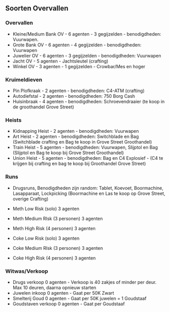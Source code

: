 ## Soorten Overvallen
### Overvallen
- Kleine/Medium Bank OV - 6 agenten - 3 gegijzelden - benodigdheden: Vuurwapen.<br>
- Grote Bank OV - 6 agenten - 4 gegijzelden - benodigdheden: Vuurwapen<br>
- Juwelier OV - 6 agenten - 3 gegijzelden - benodigdheden: Vuurwapen<br>
- Jacht OV - 5 agenten - Jachtsleutel (crafting)<br>
- Winkel OV - 3 agenten - 1 gegijzelden - Crowbar/Mes en hoger<br>

### Kruimeldieven
- Pin Plofkraak - 2 agenten - benodigdheden: C4-ATM (crafting)<br>
- Autodiefstal - 2 agenten - benodigdheden: 750 Borg Cash<br>
- Huisinbraak - 4 agenten - benodigdheden: Schroevendraaier (te koop in de groothandel Grove Street)<br>

### Heists
- Kidnapping Heist - 2 agenten - benodigdheden: Vuurwapen<br>
- Art Heist - 2 agenten - benodigdheden: Switchblade en Bag (Switchblade crafting en Bag te koop in Grove Street Groothandel)<br>
- Train Heist - 5 agenten - benodigdheden: Vuurwapen, Slijptol en Bag (Slijptol en Bag te koop bij Grove Street Groothandel)<br>
- Union Heist - 5 agenten - benodigdheden: Bag en C4 Explosief - (C4 te krijgen bij crafting en bag te koop bij Groothandel Grove Street)<br>

### Runs
- Drugsruns, Benodigdheden zijn random: Tablet, Koevoet, Boormachine, Lasapparaat, Lockpicking  (Boormachine en Las te koop op Grove Street, overige Crafting)<br>
- Meth Low Risk (solo) 3 agenten <br>
- Meth Medium RIsk (3 personen) 3 agenten<br>
- Meth High Risk (4 personen) 3 agenten<br>

- Coke Low Risk (solo) 3 agenten<br>
- Coke Medium RIsk (3 personen) 3 agenten<br>
- Coke High Risk (4 personen) 3 agenten<br>

### Witwas/Verkoop
- Drugs verkoop 0 agenten - Verkoop is 40 zakjes of minder per deur.  Max 10 deuren, daarna opnieuw starten<br>
- Juwelen inkoop 0 agenten - Gaat per 50K Zwart<br>
- Smelterij Goud 0 agenten - Gaat per 50K juwelen = 1 Goudstaaf<br>
- Goudstaven verkoop 0 agenten - Gaat per Goudstaaf <br>
